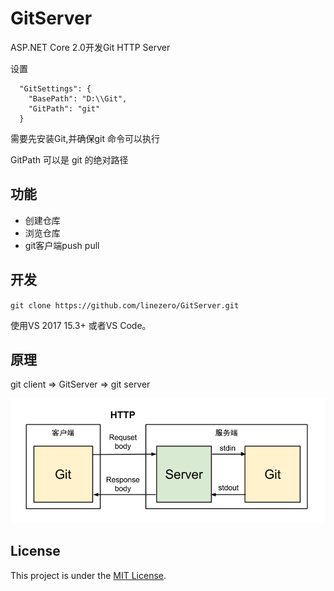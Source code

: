 ﻿
# GitServer

ASP.NET Core 2.0开发Git HTTP Server

设置

```
  "GitSettings": {
    "BasePath": "D:\\Git",
    "GitPath": "git"
  }
```

需要先安装Git,并确保git 命令可以执行

GitPath 可以是 git 的绝对路径

## 功能

- 创建仓库
- 浏览仓库
- git客户端push pull

## 开发

`git clone https://github.com/linezero/GitServer.git`

使用VS 2017 15.3+ 或者VS Code。


## 原理

git client => GitServer => git server

![](git-server-rpc-model.png)

## License

This project is under the [MIT License](LICENSE).
